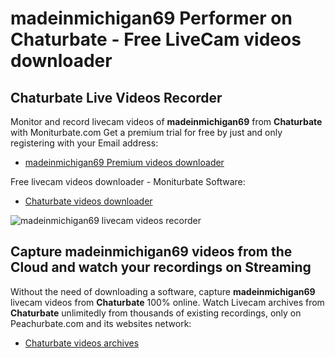 # madeinmichigan69 Performer on Chaturbate - Free LiveCam videos downloader

## Chaturbate Live Videos Recorder

Monitor and record livecam videos of **madeinmichigan69** from **Chaturbate** with Moniturbate.com
Get a premium trial for free by just and only registering with your Email address:
* [madeinmichigan69 Premium videos downloader](https://moniturbate.com/request-demo-licence-key.html)

Free livecam videos downloader - Moniturbate Software:
* [Chaturbate videos downloader](https://moniturbate.com/moniturbate-download-software.html)

![madeinmichigan69 livecam videos recorder](https://peachurnet.com/templates/moniturbate-software.png)


## Capture madeinmichigan69 videos from the Cloud and watch your recordings on Streaming

Without the need of downloading a software, capture **madeinmichigan69** livecam videos from **Chaturbate** 100% online.
Watch Livecam archives from **Chaturbate** unlimitedly from thousands of existing recordings, only on Peachurbate.com and its websites network:
* [Chaturbate videos archives](https://peachurnet.com/)